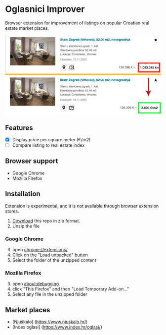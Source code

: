 # Oglasnici Improver

Browser extension for improvement of listings on popular Croatian real estate market places.

![screenshot](https://github.com/napravicukod/oglasnici-improver-browser-extension/blob/master/docs/images/screenshot.png?raw=true)

## Features
- [x] Display price per square meter (€/m2)
- [ ] Compare listing to real estate index

## Browser support 
- Google Chrome
- Mozilla Firefox 

## Installation
Extension is experimental, and it is not available through browser extension stores.

1. [Download](https://github.com/napravicukod/oglasnici-improver-browser-extension/archive/master.zip) this repo in zip format.
2. Unzip the file
### Google Chrome
3. open [chrome://extensions/](chrome://extensions/)
4. Click on the "Load unpacked" button
5. Select the folder of the unzipped content

### Mozilla Firefox
3. open [about:debugging](about:debugging )
4. click "This Firefox" and then "Load Temporary Add-on..."
5. Select any file in the unzipped folder

## Market places
- [Njuškalo] (https://www.njuskalo.hr/)
- [Index oglasi] (https://www.index.hr/oglasi/)

